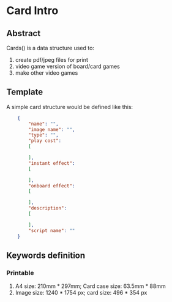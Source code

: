 # Card Intro

## Abstract

Cards() is a data structure used to:   

1.  create pdf/jpeg files for print
2.  video game version of board/card games
3.  make other video games

## Template

A simple card structure would be defined like this:

```json
    {
        "name": "",
        "image name": "",
        "type": "",
        "play cost":
        [

        ],
        "instant effect": 
        [

        ],
        "onboard effect":
        [

        ],
        "description":
        [

        ],
        "script name": ""
    }
```

## Keywords definition

### Printable

1.  A4 size: 210mm * 297mm; Card case size: 63.5mm * 88mm
2.  Image size: 1240 * 1754 px; card size: 496 * 354 px
